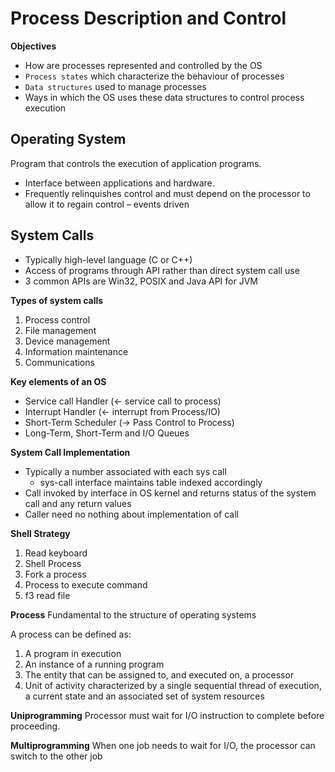 # Process Description and Control

**Objectives**

- How are processes represented and controlled by the OS
- `Process states` which characterize the behaviour of processes 
- `Data structures` used to manage processes
- Ways in which the OS uses these data structures to control process execution

## Operating System 

Program that controls the execution of application programs.
- Interface between applications and hardware.
- Frequently relinquishes control and must depend on the processor to allow it to regain control – events driven

## System Calls
- Typically high-level language (C or C++)
- Access of programs through API rather than direct system call use 
- 3 common APIs are Win32, POSIX and Java API for JVM

**Types of system calls**
1. Process control 
2. File management 
3. Device management 
4. Information maintenance 
5. Communications

**Key elements of an OS**
- Service call Handler (<- service call to process)
- Interrupt Handler (<- interrupt from Process/IO)
- Short-Term Scheduler (-> Pass Control to Process)
- Long-Term, Short-Term and I/O Queues

**System Call Implementation**
- Typically a number associated with each sys call
	- sys-call interface maintains table indexed accordingly
- Call invoked by interface in OS kernel and returns status of the system call and any return values
- Caller need no nothing about implementation of call

**Shell Strategy**
1. Read keyboard 
2. Shell Process 
3. Fork a process 
4. Process to execute command 
5. f3 read file

**Process**
Fundamental to the structure of operating systems

A process can be defined as:
1. A program in execution 
2. An instance of a running program 
3. The entity that can be assigned to, and executed on, a processor 
4. Unit of activity characterized by a single sequential thread of execution, a current state and an associated set of system resources

**Uniprogramming**
Processor must wait for I/O instruction to complete before proceeding.

**Multiprogramming**
When one job needs to wait for I/O, the processor can switch to the other job